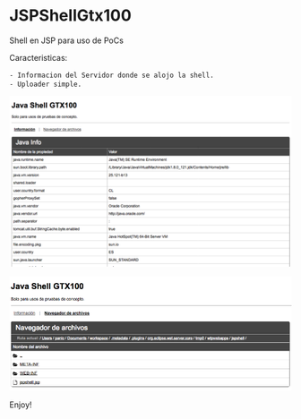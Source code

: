 # JSPShellGtx100

Shell en JSP para uso de PoCs

Caracteristicas:
	
	- Informacion del Servidor donde se alojo la shell.
	- Uploader simple.

![Screenshot](1.png)
	
![Screenshot](2.png)


Enjoy!